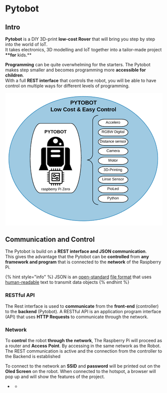 # Pytobot

## Intro

**Pytobot** is a DIY 3D-print **low-cost Rover** that will bring you step by step into the world of IoT.  
It takes electronics, 3D modelling and IoT together into a tailor-made project **\*\*for** kids.\*\*

**Programming** can be quite overwhelming for the starters. The Pytobot makes step smaller and becomes programming more **accessible for children**.  
With a full **REST interface** that controls the robot, you will be able to have control on multiple ways for different levels of programming.

![](.gitbook/assets/screenshot-2019-05-27-at-15.29.30.png)

## Communication and Control

The Pytobot is build on a **REST interface and JSON communication**.  
This gives the advantage that the Pytobot can be **controlled** from **any framework and program** that is connected to the **network** of the Raspberry Pi.

{% hint style="info" %}
JSON is an [open-standard](https://en.wikipedia.org/wiki/Open_standard) [file format](https://en.wikipedia.org/wiki/File_format) that uses [human-readable](https://en.wikipedia.org/wiki/Human-readable_medium) text to transmit data objects
{% endhint %}

### RESTful API

The Rest interface is used to **communicate** from the **front-end** \(controller\) to the **backend** \(Pytobot\). A RESTful API is an application program interface \(API\) that uses **HTTP Requests** to communicate through the network.

### Network

To **control** the robot **through** **the** **network**, The Raspberry Pi will proceed as a router and **Access** **Point**. By accessing in the same network as the Robot. The REST communication is active and the connection from the controller to the Backend is established

To connect to the network an **SSID** and **password** will be printed out on the **Oled Screen** on the robot. When connected to the hotspot, a browser will pop up and will show the features of the project.

* * 

